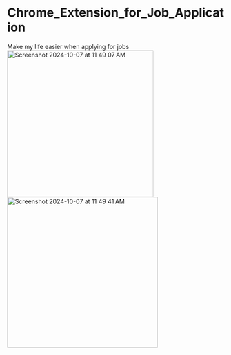 # Chrome_Extension_for_Job_Application
Make my life easier when applying for jobs
<img width="339" alt="Screenshot 2024-10-07 at 11 49 07 AM" src="https://github.com/user-attachments/assets/ae74465f-a6ed-448f-a3f8-59ad508a974b">
<img width="349" alt="Screenshot 2024-10-07 at 11 49 41 AM" src="https://github.com/user-attachments/assets/40bfd138-7c8b-4efc-8f9c-063c299ee22d">
